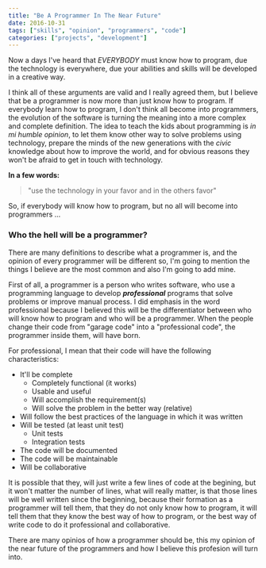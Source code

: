 ```yaml
---
title: "Be A Programmer In The Near Future"
date: 2016-10-31
tags: ["skills", "opinion", "programmers", "code"]
categories: ["projects", "development"]
---
```


Now a days I've heard that *EVERYBODY* must know how to program, due the technology is
everywhere, due your abilities and skills will be developed in a creative way.

I think all of these arguments are valid and I really agreed them, but I believe
that be a programmer is now more than just know how to program. If everybody learn
how to program, I don't think all become into programmers, the evolution of the software
is turning the meaning into a more complex and complete definition.
The idea to teach the kids about programming is *in mi humble opinion*,
to let them know other way to solve problems using technology, prepare the minds of
the new generations with the *civic* knowledge about how to improve the
world, and for obvious reasons they won't be afraid to get in touch with technology.

**In a few words:**

> "use the technology in your favor and in the others favor"

So, if everybody will know how to program, but no all will become into programmers ...
### Who the hell will be a programmer?
There are many definitions to describe what a programmer is, and the opinion of
every programmer will be different so, I'm going to mention the things I believe
are the most common and also I'm going to add mine.

First of all, a programmer is a person who writes software, who use a programming
language to develop ***professional*** programs that solve problems or improve manual process.
I did emphasis in the word professional because I believed this will be the differentiator
between who will know how to program and who will be a programmer. When the people change their
code from "garage code" into a "professional code", the programmer inside them, will have born.

For professional, I mean that their code will have the following characteristics:

* It'll be complete
  * Completely functional (it works)
  * Usable and useful
  * Will accomplish the requirement(s)
  * Will solve the problem in the better way (relative)
* Will follow the best practices of the language in which it was written
* Will be tested (at least unit test)
  * Unit tests
  * Integration tests
* The code will be documented
* The code will be maintainable
* Will be collaborative

It is possible that they, will just write a few lines of code at the begining, but it won't matter
the number of lines, what will really matter, is that those lines will be well written since
the beginning, because their formation as a programmer will tell them, that they do not only
know how to program, it will tell them that they know the best way of how to program, or the best
way of write code to do it professional and collaborative.

There are many opinios of how a programmer should be, this my opinion of the near future of
the programmers and how I believe this profesion will turn into.